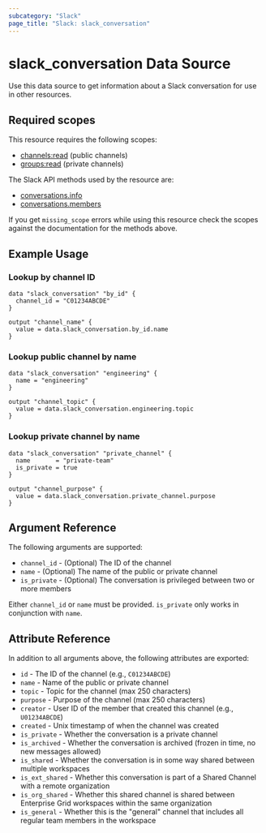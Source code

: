 ```yaml
---
subcategory: "Slack"
page_title: "Slack: slack_conversation"
---
```


# slack_conversation Data Source

Use this data source to get information about a Slack conversation for use in other
resources.

## Required scopes

This resource requires the following scopes:

- [channels:read](https://api.slack.com/scopes/channels:read) (public channels)
- [groups:read](https://api.slack.com/scopes/groups:read) (private channels)

The Slack API methods used by the resource are:

- [conversations.info](https://api.slack.com/methods/conversations.info)
- [conversations.members](https://api.slack.com/methods/conversations.members)

If you get `missing_scope` errors while using this resource check the scopes against
the documentation for the methods above.

## Example Usage

### Lookup by channel ID

```hcl
data "slack_conversation" "by_id" {
  channel_id = "C01234ABCDE"
}

output "channel_name" {
  value = data.slack_conversation.by_id.name
}
```

### Lookup public channel by name

```hcl
data "slack_conversation" "engineering" {
  name = "engineering"
}

output "channel_topic" {
  value = data.slack_conversation.engineering.topic
}
```

### Lookup private channel by name

```hcl
data "slack_conversation" "private_channel" {
  name       = "private-team"
  is_private = true
}

output "channel_purpose" {
  value = data.slack_conversation.private_channel.purpose
}
```

## Argument Reference

The following arguments are supported:

- `channel_id` - (Optional) The ID of the channel
- `name` - (Optional) The name of the public or private channel
- `is_private` - (Optional) The conversation is privileged between two or more members

Either `channel_id` or `name` must be provided. `is_private` only works in conjunction
with `name`.

## Attribute Reference

In addition to all arguments above, the following attributes are exported:

- `id` - The ID of the channel (e.g., `C01234ABCDE`)
- `name` - Name of the public or private channel
- `topic` - Topic for the channel (max 250 characters)
- `purpose` - Purpose of the channel (max 250 characters)
- `creator` - User ID of the member that created this channel (e.g., `U01234ABCDE`)
- `created` - Unix timestamp of when the channel was created
- `is_private` - Whether the conversation is a private channel
- `is_archived` - Whether the conversation is archived (frozen in time, no new messages allowed)
- `is_shared` - Whether the conversation is in some way shared between multiple workspaces
- `is_ext_shared` - Whether this conversation is part of a Shared Channel with a remote organization
- `is_org_shared` - Whether this shared channel is shared between Enterprise Grid workspaces within the same organization
- `is_general` - Whether this is the "general" channel that includes all regular team members in the workspace
